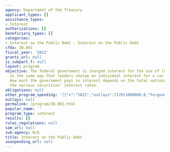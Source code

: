 ```yaml
---
agency: Department of the Treasury
applicant_types: []
assistance_types:
- Interest
authorizations: []
beneficiary_types: []
categories:
- Interest on the Public Debt - Interest on the Public Debt
cfda: IN.001
fiscal_year: '2022'
grants_url: null
is_subpart_f: null
layout: program
objective: The federal government is charged interest for the use of lenders’ money,
  in the same way that lenders charge an individual interest for a car loan or mortgage.
  How much the government pays in interest depends on the total national debt and
  the various securities’ interest rates.
obligations: null
other_program_spending: '[{"x":"2022","outlays":717611000000.0,"forgone_revenue":0.0},{"x":"2023","outlays":879307000000.0,"forgone_revenue":0.0},{"x":"2024","outlays":1133040000000.0,"forgone_revenue":0.0}]'
outlays: null
permalink: /program/IN.001.html
popular_name: ''
program_type: interest
results: []
rules_regulations: null
sam_url: null
sub-agency: N/A
title: Interest on the Public Debt
usaspending_url: null
---
```

